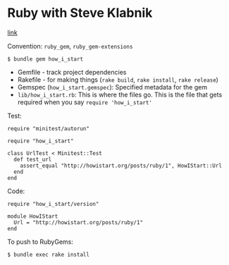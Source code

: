 # Ruby with Steve Klabnik
[link](ihttp://www.howistart.org/posts/ruby/1d)

Convention: `ruby_gem`, `ruby_gem-extensions`

    $ bundle gem how_i_start

- Gemfile - track project dependencies
- Rakefile - for making things (`rake build`, `rake install`, `rake release`)
- Gemspec (`how_i_start.gemspec`): Specified metadata for the gem
- `lib/how_i_start.rb`: This is where the files go. This is the file that gets required when you say `require 'how_i_start'`

Test:

    require "minitest/autorun"

    require "how_i_start"

    class UrlTest < Minitest::Test
      def test_url
        assert_equal "http://howistart.org/posts/ruby/1", HowIStart::Url
      end
    end

Code:

    require "how_i_start/version"

    module HowIStart
      Url = "http://howistart.org/posts/ruby/1"
    end

To push to RubyGems:

    $ bundle exec rake install
